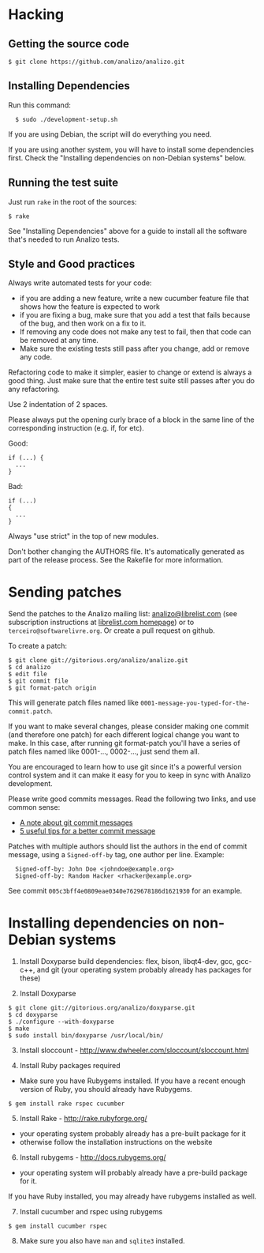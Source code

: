 # Hacking

## Getting the source code

```
$ git clone https://github.com/analizo/analizo.git
```

## Installing Dependencies

Run this command:

```
  $ sudo ./development-setup.sh
```

If you are using Debian, the script will do everything you need.

If you are using another system, you will have to install some dependencies
first. Check the "Installing dependencies on non-Debian systems" below.


## Running the test suite

Just run `rake` in the root of the sources:

```
$ rake
```

See "Installing Dependencies" above for a guide to install all the software
that's needed to run Analizo tests.

## Style and Good practices

Always write automated tests for your code:

* if you are adding a new feature, write a new cucumber feature
  file that shows how the feature is expected to work
* if you are fixing a bug, make sure that you add a test that fails because
  of the bug, and then work on a fix to it.
* If removing any code does not make any test to fail, then that code can be
  removed at any time.
* Make sure the existing tests still pass after you change, add or remove
  any code.

Refactoring code to make it simpler, easier to change or extend is always a
good thing. Just make sure that the entire test suite still passes after you do
any refactoring.

Use 2 indentation of 2 spaces.

Please always put the opening curly brace of a block in the same line of the
corresponding instruction (e.g.  if, for etc).

Good:

```
if (...) {
  ...
}
```

Bad:

```
if (...)
{
  ...
}
```

Always "use strict" in the top of new modules.

Don't bother changing the AUTHORS file. It's automatically generated as part of
the release process. See the Rakefile for more information.

# Sending patches

Send the patches to the Analizo mailing list: analizo@librelist.com (see
subscription instructions at [librelist.com homepage](http://librelist.com/))
or to `terceiro@softwarelivre.org`. Or create a pull request on github.

To create a patch:

```
$ git clone git://gitorious.org/analizo/analizo.git
$ cd analizo
$ edit file
$ git commit file
$ git format-patch origin
```

This will generate patch files named like
`0001-message-you-typed-for-the-commit.patch`.

If you want to make several changes, please consider making one commit (and
therefore one patch) for each different logical change you want to make.  In
this case, after running git format-patch you'll have a series of patch files
named like 0001-..., 0002-..., just send them all.

You are encouraged to learn how to use git since it's a powerful version
control system and it can make it easy for you to keep in sync with Analizo
development.

Please write good commits messages. Read the following two links, and use
common sense:

- [A note about git commit messages](http://tbaggery.com/2008/04/19/a-note-about-git-commit-messages.html)
- [5 useful tips for a better commit message](http://robots.thoughtbot.com/post/48933156625/5-useful-tips-for-a-better-commit-message)

Patches with multiple authors should list the authors in the end of commit
message, using a `Signed-off-by` tag, one author per line. Example:

```
  Signed-off-by: John Doe <johndoe@example.org>
  Signed-off-by: Random Hacker <rhacker@example.org>
```

See commit `005c3bff4e0809eae0340e7629678186d1621930` for an example.

# Installing dependencies on non-Debian systems

1) Install Doxyparse build dependencies: flex, bison, libqt4-dev, gcc, gcc-c++,
and git (your operating system probably already has packages for these)

2) Install Doxyparse

```
$ git clone git://gitorious.org/analizo/doxyparse.git
$ cd doxyparse
$ ./configure --with-doxyparse
$ make
$ sudo install bin/doxyparse /usr/local/bin/
```

3) Install sloccount - http://www.dwheeler.com/sloccount/sloccount.html

4) Install Ruby packages required

* Make sure you have Rubygems installed. If you have a recent enough version of
  Ruby, you should already have Rubygems.

```
$ gem install rake rspec cucumber
```

5) Install Rake - http://rake.rubyforge.org/

* your operating system probably already has a pre-built package for it
* otherwise follow the installation instructions on the website

6) Install rubygems - http://docs.rubygems.org/

  * your operating system will probably already have a pre-build package for it.

If you have Ruby installed, you may already have rubygems installed as well.

7) Install cucumber and rspec using rubygems

```
$ gem install cucumber rspec
```

8) Make sure you also have `man` and `sqlite3` installed.

